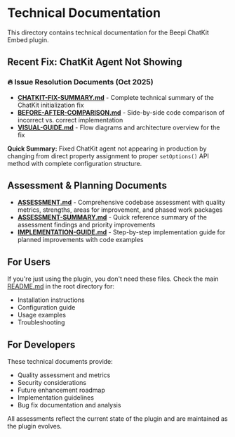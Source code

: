 # Technical Documentation

This directory contains technical documentation for the Beepi ChatKit Embed plugin.

## Recent Fix: ChatKit Agent Not Showing

### 🔥 Issue Resolution Documents (Oct 2025)

- **[CHATKIT-FIX-SUMMARY.md](./CHATKIT-FIX-SUMMARY.md)** - Complete technical summary of the ChatKit initialization fix
- **[BEFORE-AFTER-COMPARISON.md](./BEFORE-AFTER-COMPARISON.md)** - Side-by-side code comparison of incorrect vs. correct implementation
- **[VISUAL-GUIDE.md](./VISUAL-GUIDE.md)** - Flow diagrams and architecture overview for the fix

**Quick Summary:** Fixed ChatKit agent not appearing in production by changing from direct property assignment to proper `setOptions()` API method with complete configuration structure.

## Assessment & Planning Documents

- **[ASSESSMENT.md](./ASSESSMENT.md)** - Comprehensive codebase assessment with quality metrics, strengths, areas for improvement, and phased work packages
- **[ASSESSMENT-SUMMARY.md](./ASSESSMENT-SUMMARY.md)** - Quick reference summary of the assessment findings and priority improvements
- **[IMPLEMENTATION-GUIDE.md](./IMPLEMENTATION-GUIDE.md)** - Step-by-step implementation guide for planned improvements with code examples

## For Users

If you're just using the plugin, you don't need these files. Check the main [README.md](../README.md) in the root directory for:
- Installation instructions
- Configuration guide
- Usage examples
- Troubleshooting

## For Developers

These technical documents provide:
- Quality assessment and metrics
- Security considerations
- Future enhancement roadmap
- Implementation guidelines
- Bug fix documentation and analysis

All assessments reflect the current state of the plugin and are maintained as the plugin evolves.
